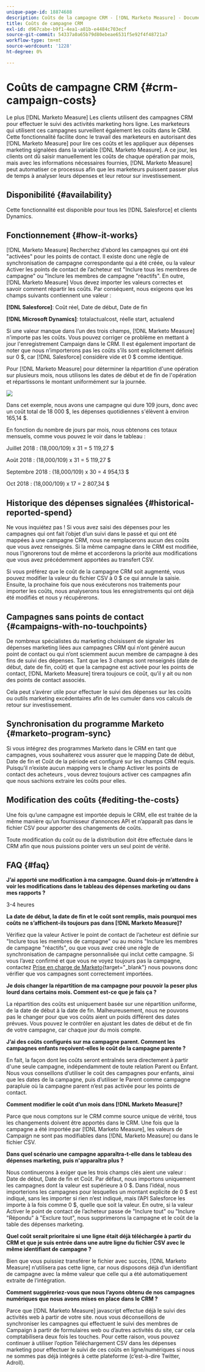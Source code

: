 ```yaml
---
unique-page-id: 18874688
description: Coûts de la campagne CRM - [!DNL Marketo Measure] - Documentation du produit
title: Coûts de campagne CRM
exl-id: d967cabe-b9f1-4ea1-a81b-e4484c703ecf
source-git-commit: 54337a0a65b79d80ebeae6531f5e92f4f48721a7
workflow-type: tm+mt
source-wordcount: '1228'
ht-degree: 0%

---
```


# Coûts de campagne CRM {#crm-campaign-costs}

Le plus [!DNL Marketo Measure] Les clients utilisent des campagnes CRM pour effectuer le suivi des activités marketing hors ligne. Les marketeurs qui utilisent ces campagnes surveillent également les coûts dans le CRM. Cette fonctionnalité facilite donc le travail des marketeurs en autorisant des [!DNL Marketo Measure] pour lire ces coûts et les appliquer aux dépenses marketing signalées dans la variable [!DNL Marketo Measure]. A ce jour, les clients ont dû saisir manuellement les coûts de chaque opération par mois, mais avec les informations nécessaires fournies, [!DNL Marketo Measure] peut automatiser ce processus afin que les marketeurs puissent passer plus de temps à analyser leurs dépenses et leur retour sur investissement.

## Disponibilité {#availability}

Cette fonctionnalité est disponible pour tous les [!DNL Salesforce] et clients Dynamics.

## Fonctionnement {#how-it-works}

[!DNL Marketo Measure] Recherchez d’abord les campagnes qui ont été &quot;activées&quot; pour les points de contact. Il existe donc une règle de synchronisation de campagne correspondante qui a été créée, ou la valeur Activer les points de contact de l’acheteur est &quot;Inclure tous les membres de campagne&quot; ou &quot;Inclure les membres de campagne &quot;réactifs&quot;. En outre, [!DNL Marketo Measure] Vous devez importer les valeurs correctes et savoir comment répartir les coûts. Par conséquent, nous exigeons que les champs suivants contiennent une valeur :

**[!DNL Salesforce]**: Coût réel, Date de début, Date de fin

**[!DNL Microsoft Dynamics]**: totalactualcost, réelle start, actualend

Si une valeur manque dans l’un des trois champs, [!DNL Marketo Measure] n&#39;importe pas les coûts. Vous pouvez corriger ce problème en mettant à jour l&#39;enregistrement Campaign dans le CRM. Il est également important de noter que nous n’importerons pas les coûts s’ils sont explicitement définis sur 0 $, car [!DNL Salesforce] considère vide et 0 $ comme identique.

Pour [!DNL Marketo Measure] pour déterminer la répartition d&#39;une opération sur plusieurs mois, nous utilisons les dates de début et de fin de l&#39;opération et répartissons le montant uniformément sur la journée.

![](assets/1.jpg)

Dans cet exemple, nous avons une campagne qui dure 109 jours, donc avec un coût total de 18 000 $, les dépenses quotidiennes s&#39;élèvent à environ 165,14 $.

En fonction du nombre de jours par mois, nous obtenons ces totaux mensuels, comme vous pouvez le voir dans le tableau :

Juillet 2018 : (18,000/109) x 31 = 5 119,27 $

Août 2018 : (18,000/109) x 31 = 5 119,27 $

Septembre 2018 : (18,000/109) x 30 = 4 954,13 $

Oct 2018 : (18,000/109) x 17 = 2 807,34 $

## Historique des dépenses signalées {#historical-reported-spend}

Ne vous inquiétez pas ! Si vous avez saisi des dépenses pour les campagnes qui ont fait l’objet d’un suivi dans le passé et qui ont été mappées à une campagne CRM, nous ne remplacerons aucun des coûts que vous avez renseignés. Si la même campagne dans le CRM est modifiée, nous l’ignorerons tout de même et accorderons la priorité aux modifications que vous avez précédemment apportées au transfert CSV.

Si vous préférez que le coût de la campagne CRM soit augmenté, vous pouvez modifier la valeur du fichier CSV à 0 $ ce qui annule la saisie. Ensuite, la prochaine fois que nous exécuterons nos traitements pour importer les coûts, nous analyserons tous les enregistrements qui ont déjà été modifiés et nous y récupérerons.

## Campagnes sans points de contact {#campaigns-with-no-touchpoints}

De nombreux spécialistes du marketing choisissent de signaler les dépenses marketing liées aux campagnes CRM qui n’ont généré aucun point de contact ou qui n’ont sciemment aucun membre de campagne à des fins de suivi des dépenses. Tant que les 3 champs sont renseignés (date de début, date de fin, coût) et que la campagne est activée pour les points de contact, [!DNL Marketo Measure] tirera toujours ce coût, qu’il y ait ou non des points de contact associés.

Cela peut s’avérer utile pour effectuer le suivi des dépenses sur les coûts ou outils marketing excédentaires afin de les cumuler dans vos calculs de retour sur investissement.

## Synchronisation du programme Marketo {#marketo-program-sync}

Si vous intégrez des programmes Marketo dans le CRM en tant que campagnes, vous souhaiterez vous assurer que le mapping Date de début, Date de fin et Coût de la période est configuré sur les champs CRM requis. Puisqu’il n’existe aucun mapping vers le champ Activer les points de contact des acheteurs , vous devrez toujours activer ces campagnes afin que nous sachions extraire les coûts pour elles.

## Modification des coûts {#editing-the-costs}

Une fois qu’une campagne est importée depuis le CRM, elle est traitée de la même manière qu’un fournisseur d’annonces API et n’apparaît pas dans le fichier CSV pour apporter des changements de coûts.

Toute modification du coût ou de la distribution doit être effectuée dans le CRM afin que nous puissions pointer vers un seul point de vérité.

## FAQ {#faq}

**J’ai apporté une modification à ma campagne. Quand dois-je m’attendre à voir les modifications dans le tableau des dépenses marketing ou dans mes rapports ?**

3-4 heures

**La date de début, la date de fin et le coût sont remplis, mais pourquoi mes coûts ne s’affichent-ils toujours pas dans [!DNL Marketo Measure]?**

Vérifiez que la valeur Activer le point de contact de l’acheteur est définie sur &quot;Inclure tous les membres de campagne&quot; ou au moins &quot;Inclure les membres de campagne &quot;réactifs&quot;, ou que vous avez créé une règle de synchronisation de campagne personnalisée qui inclut cette campagne. Si vous l’avez confirmé et que vous ne voyez toujours pas la campagne, contactez [Prise en charge de Marketo](https://nation.marketo.com/t5/support/ct-p/Support){target="_blank"} nous pouvons donc vérifier que vos campagnes sont correctement importées.

**Je dois changer la répartition de ma campagne pour pouvoir la peser plus lourd dans certains mois. Comment est-ce que je fais ça ?**

La répartition des coûts est uniquement basée sur une répartition uniforme, de la date de début à la date de fin. Malheureusement, nous ne pouvons pas le changer pour que vos coûts aient un poids différent des dates prévues. Vous pouvez le contrôler en ajustant les dates de début et de fin de votre campagne, car chaque jour du mois compte.

**J’ai des coûts configurés sur ma campagne parent. Comment les campagnes enfants reçoivent-elles le coût de la campagne parente ?**

En fait, la façon dont les coûts seront entraînés sera directement à partir d&#39;une seule campagne, indépendamment de toute relation Parent ou Enfant. Nous vous conseillons d’utiliser le coût des campagnes pour enfants, ainsi que les dates de la campagne, puis d’utiliser le Parent comme campagne parapluie où la campagne parent n’est pas activée pour les points de contact.

**Comment modifier le coût d’un mois dans [!DNL Marketo Measure]?**

Parce que nous comptons sur le CRM comme source unique de vérité, tous les changements doivent être apportés dans le CRM. Une fois que la campagne a été importée par [!DNL Marketo Measure], les valeurs de Campaign ne sont pas modifiables dans [!DNL Marketo Measure] ou dans le fichier CSV.

**Dans quel scénario une campagne apparaîtra-t-elle dans le tableau des dépenses marketing, puis n&#39;apparaîtra plus ?**

Nous continuerons à exiger que les trois champs clés aient une valeur : Date de début, Date de fin et Coût. Par défaut, nous importons uniquement les campagnes dont la valeur est supérieure à 0 $. Dans l’idéal, nous importerions les campagnes pour lesquelles un montant explicite de 0 $ est indiqué, sans les importer si rien n’est indiqué, mais l’API Salesforce les importe à la fois comme 0 $, quelle que soit la valeur. En outre, si la valeur Activer le point de contact de l’acheteur passe de &quot;Inclure tout&quot; ou &quot;Inclure &quot;Répondu&quot; à &quot;Exclure tout&quot;, nous supprimerons la campagne et le coût de la table des dépenses marketing.

**Quel coût serait prioritaire si une ligne était déjà téléchargée à partir du CRM et que je suis entrée dans une autre ligne du fichier CSV avec le même identifiant de campagne ?**

Bien que vous puissiez transférer le fichier avec succès, [!DNL Marketo Measure] n’utilisera pas cette ligne, car nous disposons déjà d’un identifiant de campagne avec la même valeur que celle qui a été automatiquement extraite de l’intégration.

**Comment suggéreriez-vous que nous l’ayons obtenu de nos campagnes numériques que nous avons mises en place dans le CRM ?**

Parce que [!DNL Marketo Measure] javascript effectue déjà le suivi des activités web à partir de votre site. nous vous déconseillons de synchroniser les campagnes qui effectuent le suivi des membres de Campaign à partir de formulaires web ou d’autres activités du site, car cela comptabilisera deux fois les touches. Pour cette raison, vous pouvez continuer à utiliser l’option Téléchargement CSV dans les dépenses marketing pour effectuer le suivi de ces coûts en ligne/numériques si nous ne sommes pas déjà intégrés à cette plateforme (c’est-à-dire Twitter, Adroll).
